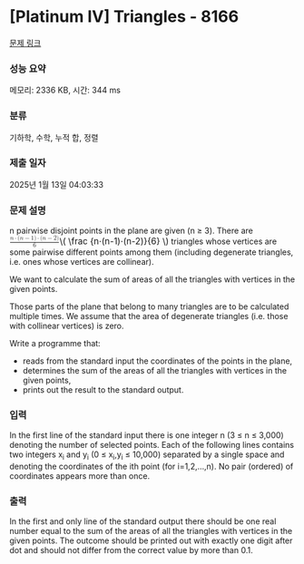 # [Platinum IV] Triangles - 8166 

[문제 링크](https://www.acmicpc.net/problem/8166) 

### 성능 요약

메모리: 2336 KB, 시간: 344 ms

### 분류

기하학, 수학, 누적 합, 정렬

### 제출 일자

2025년 1월 13일 04:03:33

### 문제 설명

<p>n pairwise disjoint points in the plane are given (n ≥ 3). There are <mjx-container class="MathJax" jax="CHTML" style="font-size: 109%; position: relative;"><mjx-math class="MJX-TEX" aria-hidden="true"><mjx-mfrac><mjx-frac><mjx-num><mjx-nstrut></mjx-nstrut><mjx-mrow size="s"><mjx-mi class="mjx-i"><mjx-c class="mjx-c1D45B TEX-I"></mjx-c></mjx-mi><mjx-mo class="mjx-n"><mjx-c class="mjx-c22C5"></mjx-c></mjx-mo><mjx-mo class="mjx-n"><mjx-c class="mjx-c28"></mjx-c></mjx-mo><mjx-mi class="mjx-i"><mjx-c class="mjx-c1D45B TEX-I"></mjx-c></mjx-mi><mjx-mo class="mjx-n"><mjx-c class="mjx-c2212"></mjx-c></mjx-mo><mjx-mn class="mjx-n"><mjx-c class="mjx-c31"></mjx-c></mjx-mn><mjx-mo class="mjx-n"><mjx-c class="mjx-c29"></mjx-c></mjx-mo><mjx-mo class="mjx-n"><mjx-c class="mjx-c22C5"></mjx-c></mjx-mo><mjx-mo class="mjx-n"><mjx-c class="mjx-c28"></mjx-c></mjx-mo><mjx-mi class="mjx-i"><mjx-c class="mjx-c1D45B TEX-I"></mjx-c></mjx-mi><mjx-mo class="mjx-n"><mjx-c class="mjx-c2212"></mjx-c></mjx-mo><mjx-mn class="mjx-n"><mjx-c class="mjx-c32"></mjx-c></mjx-mn><mjx-mo class="mjx-n"><mjx-c class="mjx-c29"></mjx-c></mjx-mo></mjx-mrow></mjx-num><mjx-dbox><mjx-dtable><mjx-line></mjx-line><mjx-row><mjx-den><mjx-dstrut></mjx-dstrut><mjx-mn class="mjx-n" size="s"><mjx-c class="mjx-c36"></mjx-c></mjx-mn></mjx-den></mjx-row></mjx-dtable></mjx-dbox></mjx-frac></mjx-mfrac></mjx-math><mjx-assistive-mml unselectable="on" display="inline"><math xmlns="http://www.w3.org/1998/Math/MathML"><mfrac><mrow><mi>n</mi><mo>⋅</mo><mo stretchy="false">(</mo><mi>n</mi><mo>−</mo><mn>1</mn><mo stretchy="false">)</mo><mo>⋅</mo><mo stretchy="false">(</mo><mi>n</mi><mo>−</mo><mn>2</mn><mo stretchy="false">)</mo></mrow><mn>6</mn></mfrac></math></mjx-assistive-mml><span aria-hidden="true" class="no-mathjax mjx-copytext">\( \frac {n⋅(n-1)⋅(n-2)}{6} \)</span></mjx-container> triangles whose vertices are some pairwise different points among them (including degenerate triangles, i.e. ones whose vertices are collinear).</p>

<p>We want to calculate the sum of areas of all the triangles with vertices in the given points.</p>

<p>Those parts of the plane that belong to many triangles are to be calculated multiple times. We assume that the area of degenerate triangles (i.e. those with collinear vertices) is zero.</p>

<p>Write a programme that:</p>

<ul>
	<li>reads from the standard input the coordinates of the points in the plane,</li>
	<li>determines the sum of the areas of all the triangles with vertices in the given points,</li>
	<li>prints out the result to the standard output.</li>
</ul>

### 입력 

 <p>In the first line of the standard input there is one integer n (3 ≤ n ≤ 3,000) denoting the number of selected points. Each of the following  lines contains two integers x<sub>i</sub> and y<sub>i</sub> (0 ≤ x<sub>i</sub>,y<sub>i</sub> ≤ 10,000) separated by a single space and denoting the coordinates of the ith point (for i=1,2,…,n). No pair (ordered) of coordinates appears more than once.</p>

### 출력 

 <p>In the first and only line of the standard output there should be one real number equal to the sum of the areas of all the triangles with vertices in the given points. The outcome should be printed out with exactly one digit after dot and should not differ from the correct value by more than 0.1.</p>

